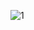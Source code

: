 ![1](https://user-images.githubusercontent.com/93041068/138597326-31d97b24-d197-4220-b369-0ed79445d4a9.PNG)
